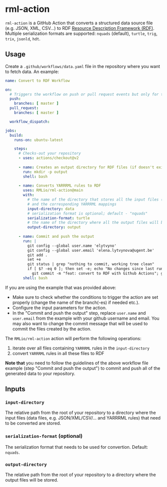 # rml-action

`rml-action` is a GitHub Action that converts a structured data source file (e.g. JSON, XML, CSV...) to RDF
[Resource Description Framework (RDF)](https://www.w3.org/RDF/). Multiple serialization formats are supported: `nquads` (default), `turtle`, `trig`, `trix`, `jsonld`, `hdt`.

## Usage

Create a `.github/workflows/data.yaml` file in the repository where you want to fetch data. An example:

```yaml
name: Convert to RDF Workflow

on:
  # Triggers the workflow on push or pull request events but only for the master branch
  push:
    branches: [ master ]
  pull_request:
    branches: [ master ]

  workflow_dispatch:

jobs:
  build:
    runs-on: ubuntu-latest

    steps:
      # Checks-out your repository
      - uses: actions/checkout@v2
        
      - name: Creates an output directory for RDF files (if doesn't exist)
        run: mkdir -p output
        shell: bash
        
      - name: Converts YARRRML rules to RDF
        uses: RMLio/rml-action@main
        with:
          # the name of the directory that stores all the input files (JSON/XML/CSV/...) 
          # and the corresponding YARRRML mappings
          input-directory: data
          # serialization format is optional; default - "nquads"
          serialization-format: turtle
          # the name of the directory where all the output files will be stored
          output-directory: output
        
      - name: Commit and push the output
        run: |
          git config --global user.name 'elytvyno'
          git config --global user.email 'elena.lytvynova@ugent.be'
          git add .
          set +e
          git status | grep "nothing to commit, working tree clean"
          if [ $? -eq 0 ]; then set -e; echo "No changes since last run"; else set -e; \
            git commit -m "feat: convert to RDF with Github Actions"; git push; fi
        shell: bash
```
If you are using the example that was provided above:
- Make sure to check whether the conditions to trigger the action are set properly (change the name of the branch(-es) if needed etc.).
- Configure the input parameters for the action.
- In the "Commit and push the output" step, replace `user.name` and `user.email` from the example with your github username and email. You may also want to change the commit message that will be used to commit the files created by the action.

The `RMLio/rml-action` action will perform the following operations:
1. iterate over all files containing `YARRRML` rules in the `input-directory`
2. convert `YARRRML` rules in all these files to RDF

**Note that** you need to follow the guidelines of the above workflow file example (step "Commit and push the output") to commit and push all of the generated data to your repository.

## Inputs

### `input-directory`

The relative path from the root of your repository to a directory where the input files (data files, e.g. JSON/XML/CSV/... and YARRRML rules) that need to be converted are stored.

### `serialization-format` (optional)

The serialization format that needs to be used for convertion. Default: `nquads`.

### `output-directory`

The relative path from the root of your repository to a directory where the output files will be stored.
